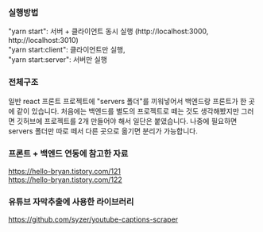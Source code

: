 ### 실행방법
"yarn start": 서버 + 클라이언트 동시 실행 (http://localhost:3000, http://localhost:3010) <br/>
"yarn start:client": 클라이언트만 실행, <br/>
"yarn start:server": 서버만 실행


### 전체구조
일반 react 프론트 프로젝트에 "servers 폴더"를 끼워넣어서 백엔드랑 프론트가 한 곳에 같이 있습니다.
처음에는 백엔드를 별도의 프로젝트로 떼는 것도 생각해봤지만 그러면 깃허브에 프로젝트를 2개 만들어야 해서 일단은 붙였습니다.
나중에 필요하면 servers 폴더만 따로 떼서 다른 곳으로 옮기면 분리가 가능합니다.


### 프론트 + 백엔드 연동에 참고한 자료
https://hello-bryan.tistory.com/121 <br/>
https://hello-bryan.tistory.com/122


### 유튜브 자막추출에 사용한 라이브러리
https://github.com/syzer/youtube-captions-scraper